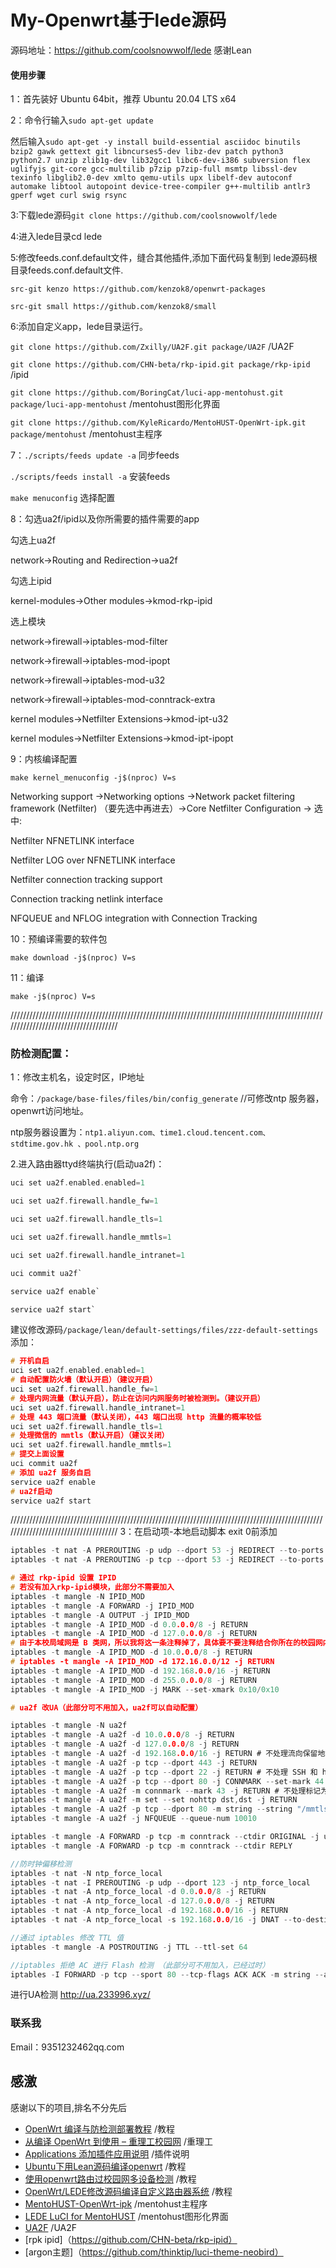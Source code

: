 # My-Openwrt基于lede源码
源码地址：https://github.com/coolsnowwolf/lede  感谢Lean

#### 使用步骤

1：首先装好 Ubuntu 64bit，推荐 Ubuntu 20.04 LTS x64

2：命令行输入`sudo apt-get update`

然后输入`sudo apt-get -y install build-essential asciidoc binutils bzip2 gawk gettext git libncurses5-dev libz-dev patch python3 python2.7 unzip zlib1g-dev lib32gcc1 libc6-dev-i386 subversion flex uglifyjs git-core gcc-multilib p7zip p7zip-full msmtp libssl-dev texinfo libglib2.0-dev xmlto qemu-utils upx libelf-dev autoconf automake libtool autopoint device-tree-compiler g++-multilib antlr3 gperf wget curl swig rsync`

3:下载lede源码`git clone https://github.com/coolsnowwolf/lede`


4:进入lede目录cd lede


5:修改feeds.conf.default文件，缝合其他插件,添加下面代码复制到 lede源码根目录feeds.conf.default文件.

`src-git kenzo https://github.com/kenzok8/openwrt-packages`

`src-git small https://github.com/kenzok8/small`


6:添加自定义app，lede目录运行。

`git clone https://github.com/Zxilly/UA2F.git package/UA2F` /UA2F

`git clone https://github.com/CHN-beta/rkp-ipid.git package/rkp-ipid`  /ipid

`git clone https://github.com/BoringCat/luci-app-mentohust.git package/luci-app-mentohust` /mentohust图形化界面

`git clone https://github.com/KyleRicardo/MentoHUST-OpenWrt-ipk.git package/mentohust` /mentohust主程序

7：`./scripts/feeds update -a` 同步feeds

`./scripts/feeds install -a` 安装feeds

`make menuconfig` 选择配置

8：勾选ua2f/ipid以及你所需要的插件需要的app

勾选上ua2f

network->Routing and Redirection->ua2f

勾选上ipid

kernel-modules->Other modules->kmod-rkp-ipid

选上模块

network->firewall->iptables-mod-filter

network->firewall->iptables-mod-ipopt

network->firewall->iptables-mod-u32

network->firewall->iptables-mod-conntrack-extra

kernel modules->Netfilter Extensions->kmod-ipt-u32

kernel modules->Netfilter Extensions->kmod-ipt-ipopt


9：内核编译配置

`make kernel_menuconfig -j$(nproc) V=s`

Networking support ->Networking options ->Network packet filtering framework (Netfilter) （要先选中再进去）->Core Netfilter Configuration -> 选中:

Netfilter NFNETLINK interface

Netfilter LOG over NFNETLINK interface

Netfilter connection tracking support

Connection tracking netlink interface

NFQUEUE and NFLOG integration with Connection Tracking

10：预编译需要的软件包

`make download -j$(nproc) V=s`

11：编译

`make -j$(nproc) V=s`

/////////////////////////////////////////////////////////////////////////////////////////////////////////////////////////////////////

### 防检测配置：

1：修改主机名，设定时区，IP地址

命令：`/package/base-files/files/bin/config_generate` //可修改ntp 服务器，openwrt访问地址。

 ntp服务器设置为：`ntp1.aliyun.com、time1.cloud.tencent.com、stdtime.gov.hk 、pool.ntp.org`
 
 2.进入路由器ttyd终端执行(启动ua2f)：
```c 
uci set ua2f.enabled.enabled=1

uci set ua2f.firewall.handle_fw=1

uci set ua2f.firewall.handle_tls=1

uci set ua2f.firewall.handle_mmtls=1

uci set ua2f.firewall.handle_intranet=1

uci commit ua2f`

service ua2f enable`

service ua2f start`
```
建议修改源码`/package/lean/default-settings/files/zzz-default-settings`
添加：
```c
# 开机自启
uci set ua2f.enabled.enabled=1
# 自动配置防火墙（默认开启）（建议开启）
uci set ua2f.firewall.handle_fw=1
# 处理内网流量（默认开启），防止在访问内网服务时被检测到。（建议开启）
uci set ua2f.firewall.handle_intranet=1
# 处理 443 端口流量（默认关闭），443 端口出现 http 流量的概率较低
uci set ua2f.firewall.handle_tls=1
# 处理微信的 mmtls（默认开启）（建议关闭）
uci set ua2f.firewall.handle_mmtls=1
# 提交上面设置
uci commit ua2f
# 添加 ua2f 服务自启
service ua2f enable
# ua2f启动
service ua2f start
```


/////////////////////////////////////////////////////////////////////////////////////////////////////////////////////////////////////
3：在启动项-本地启动脚本 exit 0前添加
```c
iptables -t nat -A PREROUTING -p udp --dport 53 -j REDIRECT --to-ports 53
iptables -t nat -A PREROUTING -p tcp --dport 53 -j REDIRECT --to-ports 53

# 通过 rkp-ipid 设置 IPID
# 若没有加入rkp-ipid模块，此部分不需要加入
iptables -t mangle -N IPID_MOD
iptables -t mangle -A FORWARD -j IPID_MOD
iptables -t mangle -A OUTPUT -j IPID_MOD
iptables -t mangle -A IPID_MOD -d 0.0.0.0/8 -j RETURN
iptables -t mangle -A IPID_MOD -d 127.0.0.0/8 -j RETURN
# 由于本校局域网是 B 类网，所以我将这一条注释掉了，具体要不要注释结合你所在的校园网内网类型
iptables -t mangle -A IPID_MOD -d 10.0.0.0/8 -j RETURN
# iptables -t mangle -A IPID_MOD -d 172.16.0.0/12 -j RETURN
iptables -t mangle -A IPID_MOD -d 192.168.0.0/16 -j RETURN
iptables -t mangle -A IPID_MOD -d 255.0.0.0/8 -j RETURN
iptables -t mangle -A IPID_MOD -j MARK --set-xmark 0x10/0x10

# ua2f 改UA（此部分可不用加入，ua2f可以自动配置）

iptables -t mangle -N ua2f
iptables -t mangle -A ua2f -d 10.0.0.0/8 -j RETURN
iptables -t mangle -A ua2f -d 127.0.0.0/8 -j RETURN
iptables -t mangle -A ua2f -d 192.168.0.0/16 -j RETURN # 不处理流向保留地址的包
iptables -t mangle -A ua2f -p tcp --dport 443 -j RETURN
iptables -t mangle -A ua2f -p tcp --dport 22 -j RETURN # 不处理 SSH 和 https
iptables -t mangle -A ua2f -p tcp --dport 80 -j CONNMARK --set-mark 44
iptables -t mangle -A ua2f -m connmark --mark 43 -j RETURN # 不处理标记为非 http 的流 (实验性)
iptables -t mangle -A ua2f -m set --set nohttp dst,dst -j RETURN
iptables -t mangle -A ua2f -p tcp --dport 80 -m string --string "/mmtls/" --algo bm -j RETURN # 不处理微信的 mmtls
iptables -t mangle -A ua2f -j NFQUEUE --queue-num 10010

iptables -t mangle -A FORWARD -p tcp -m conntrack --ctdir ORIGINAL -j ua2f
iptables -t mangle -A FORWARD -p tcp -m conntrack --ctdir REPLY

//防时钟偏移检测
iptables -t nat -N ntp_force_local
iptables -t nat -I PREROUTING -p udp --dport 123 -j ntp_force_local
iptables -t nat -A ntp_force_local -d 0.0.0.0/8 -j RETURN
iptables -t nat -A ntp_force_local -d 127.0.0.0/8 -j RETURN
iptables -t nat -A ntp_force_local -d 192.168.0.0/16 -j RETURN
iptables -t nat -A ntp_force_local -s 192.168.0.0/16 -j DNAT --to-destination 192.168.1.1

//通过 iptables 修改 TTL 值
iptables -t mangle -A POSTROUTING -j TTL --ttl-set 64

//iptables 拒绝 AC 进行 Flash 检测 （此部分可不用加入，已经过时）
iptables -I FORWARD -p tcp --sport 80 --tcp-flags ACK ACK -m string --algo bm --string " src=\"http://1.1.1." -j DROP
```
进行UA检测 http://ua.233996.xyz/

### 联系我
Email：9351232462qq.com

## 感激
感谢以下的项目,排名不分先后

* [OpenWrt 编译与防检测部署教程](https://www.notion.so/sunbk201public/OpenWrt-f59ae1a76741486092c27bc24dbadc59) /教程
* [从编译 OpenWrt 到使用 – 重理工校园网](https://blog.iyatt.com/?p=6906) /重理工
* [Applications 添加插件应用说明](https://www.right.com.cn/forum/thread-344825-1-1.html) /插件说明
* [Ubuntu下用Lean源码编译openwrt](https://shimo.im/docs/gYjt9QVr8T9Vhv9X/read) /教程
* [使用openwrt路由过校园网多设备检测](https://github.com/EOYOHOO/Campus-network) /教程
* [OpenWrt/LEDE修改源码编译自定义路由器系统](http://www.5lazy.cn/post-147.html) /教程
* [MentoHUST-OpenWrt-ipk](https://github.com/KyleRicardo/MentoHUST-OpenWrt-ipk) /mentohust主程序
* [LEDE LuCI for MentoHUST](https://github.com/BoringCat/luci-app-mentohust) /mentohust图形化界面
* [UA2F](https://github.com/Zxilly/UA2F) /UA2F
* [rpk ipid]（https://github.com/CHN-beta/rkp-ipid）
* [argon主题]（https://github.com/thinktip/luci-theme-neobird） 



